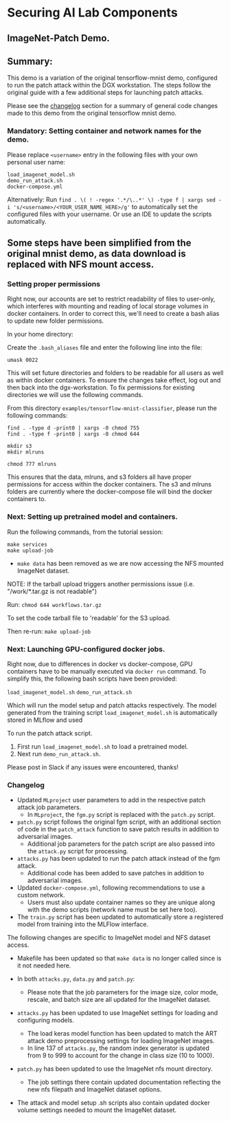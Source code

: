 # Securing AI Lab Components
## ImageNet-Patch Demo.

## Summary:

This demo is a variation of the original tensorflow-mnist demo, configured to run the patch attack within the DGX workstation.
The steps follow the original guide with a few additional steps for launching patch attacks.

Please see the [changelog](#changelog) section for a summary of general code changes made to this demo from the original tensorflow mnist demo.


### Mandatory: Setting container and network names for the demo.

Please replace `<username>` entry in the following files with your own personal user name:

```
load_imagenet_model.sh
demo_run_attack.sh
docker-compose.yml
```

Alternatively: Run `find . \( ! -regex '.*/\..*' \) -type f | xargs sed -i 's/<username>/<YOUR_USER_NAME_HERE>/g'` to
automatically set the configured files with your username. Or use an IDE to update the scripts automatically.

## Some steps have been simplified from the original mnist demo, as data download is replaced with NFS mount access.

### Setting proper permissions

Right now, our accounts are set to restrict readability of files to user-only, which interferes with mounting and
reading of local storage volumes in docker containers. In order to correct this, we'll need to create
a bash alias to update new folder permissions.

In your home directory:

Create the  `.bash_aliases` file and enter the following line into the file:

`umask 0022`

This will set future directories and folders to be readable for all users as well as within docker containers.
To ensure the changes take effect, log out and then back into the dgx-workstation.
To fix permissions for existing directories we will use the following commands.


From this directory `examples/tensorflow-mnist-classifier`, please run the following commands:

```
find . -type d -print0 | xargs -0 chmod 755
find . -type f -print0 | xargs -0 chmod 644

mkdir s3
mkdir mlruns

chmod 777 mlruns

```

This ensures that the data, mlruns, and s3 folders all have proper permissions for access within the docker containers.
The s3 and mlruns folders are currently where the docker-compose file will bind the docker containers to.

### Next: Setting up pretrained model and containers.

Run the following commands, from the tutorial session:


```
make services
make upload-job

```

* `make data` has been removed as we are now accessing the NFS mounted ImageNet dataset.

NOTE: If the tarball upload triggers another permissions issue (i.e. "/work/*.tar.gz is not readable")

Run: `chmod 644 workflows.tar.gz`

To set the code tarball file to 'readable' for the S3 upload.

Then re-run: `make upload-job`

### Next: Launching GPU-configured docker jobs.

Right now, due to differences in docker vs docker-compose, GPU containers have to be manually executed via `docker run`
command. To simplify this, the following bash scripts have been provided:

`load_imagenet_model.sh`
`demo_run_attack.sh`

Which will run the model setup and patch attacks respectively. The model
generated from the training script `load_imagenet_model.sh` is automatically stored in MLflow and used 

To run the patch attack script.
1. First run `load_imagenet_model.sh` to load a pretrained model.
5. Next run `demo_run_attack.sh`.


Please post in Slack if any issues were encountered, thanks!

### Changelog
 - Updated `MLproject` user parameters to add in the respective patch attack job parameters.
     - In `MLproject`, the `fgm.py` script is replaced with the `patch.py` script.
 - `patch.py` script follows the original fgm script, with an additional section of code in the `patch_attack` function to save patch results in addition to adversarial images.
    - Additional job parameters for the patch script are also passed into the `attack.py` script for processing.
 - `attacks.py` has been updated to run the patch attack instead of the fgm attack.
    - Additional code has been added to save patches in addition to adversarial images.
 - Updated `docker-compose.yml`, following recommendations to use a custom network.
    - Users must also update container names so they are unique along with the demo scripts (network name must be set here too).
 - The `train.py` script has been updated to automatically store a registered model from training into the MLFlow interface.

The following changes are specific to ImageNet model and NFS dataset access.
 - Makefile has been updated so that `make data` is no longer called since is it not needed here.

 - In both `attacks.py`, `data.py` and `patch.py`:
    - Please note that the job parameters for the image size, color mode, rescale, and batch size are all updated for the ImageNet dataset.

  - `attacks.py` has been updated to use ImageNet settings for loading and configuring models.
    - The load keras model function has been updated to match the ART attack demo preprocessing settings for loading ImageNet images.
    - In line 137 of `attacks.py`, the random index generator is updated from 9 to 999 to account for the change in class size (10 to 1000).

 - `patch.py` has been updated to use the ImageNet nfs mount directory.
    - The job settings there contain updated documentation reflecting the new nfs filepath and ImageNet dataset options.
 - The attack and model setup .sh scripts also contain updated docker volume settings needed to mount the ImageNet dataset.






